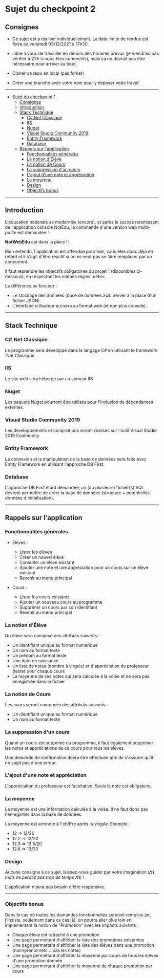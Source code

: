 # Sujet du checkpoint 2

## Consignes

- Ce sujet est a réaliser individuellement. La date limite de rendue est fixée au vendredi 03/12/2021 à 17h30.

- Libre à vous de travailler en dehors des horaires prévus (je viendrais pas vérifier à 22h si vous êtes connectés), mais ça ne devrait pas être nécessaire pour arriver au bout.

- Cloner ce repo en local (pas forker)

- Créer une branche avec votre nom pour y déposer votre travail

---

- [Sujet du checkpoint 1](#sujet-du-checkpoint-1)
  - [Consignes](#consignes)
  - [Introduction](#introduction)
  - [Stack Technique](#stack-technique)
    - [C#.Net Classique](#cnet-classique)
    - [IIS](#iis)
    - [Nuget](#nuget)
    - [Visual Studio Community 2019](#visual-studio-community-2019)
    - [Entity Framework](#entity-framework)
    - [Database](#database)
  - [Rappels sur l'application](#rappels-sur-lapplication)
    - [Fonctionnalités générales](#fonctionnalités-générales)
    - [La notion d'Élève](#la-notion-délève)
    - [La notion de Cours](#la-notion-de-cours)
    - [La suppression d'un cours](#la-suppression-dun-cours)
    - [L'ajout d'une note et appréciation](#lajout-dune-note-et-appréciation)
    - [La moyenne](#la-moyenne)
    - [Design](#design)
    - [Objectifs bonus](#objectifs-bonus)

---

## Introduction

L'éducation nationale se modernise (encore), et après le succès retentissant de l'application console NotEdu, la commande d'une version web multi-poste est demandée !

**NotWebEdu** est dans la place !!

Bien entendu, l'application est attendue pour hier, vous êtes donc déjà en retard et il s'agit d'être réactif si on ne veut pas se faire remplacer par un concurrent.

Il faut reprendre les objectifs obligatoires du projet 1 (disponibles ci-dessous), en respéctant les mêmes règles métier.

La différence se fera sur :

- Le stockage des données (base de données SQL Server à la place d'un fichier JSON).
- L'interface utilisateur qui sera au format web (et non plus console).

---

## Stack Technique

### C#.Net Classique 
Le programme sera développé dans le langage C# en utilisant le framework .Net Classique

### IIS
Le site web sera hébergé par un serveur IIS

### Nuget
Les paquets Nuget pourront être utilisés pour l'inclusion de dépendances externes.

### Visual Studio Community 2019
Les développements et compilations seront réalisés sur l'outil Visual Studio 2019 Community

### Entity Framework
La connexion et la manipulation de la base de données sera faite avec Entity Framework en utilisant l'approche DB First.

### Database
L'approche DB First étant demandée, un (ou plusieurs) fichier(s) SQL devront permettre de créer la base de données (structure + potentielles données d'initialisation).

---

## Rappels sur l'application

### Fonctionnalités générales
- Elèves : 
  - Lister les élèves
  - Créer un nouvel élève
  - Consulter un élève existant
  - Ajouter une note et une appréciation pour un cours sur un élève existant
  - Revenir au menu principal

- Cours : 
  - Lister les cours existants
  - Ajouter un nouveau cours au programme
  - Supprimer un cours par son identifiant
  - Revenir au menu principal


### La notion d'Élève
Un élève sera composé des attributs suivants : 
- Un identifiant unique au format numérique
- Un nom au format texte
- Un prénom au format texte
- Une date de naissance
- Un liste de notes (nombre à virgule) et d'appréciation du professeur (texte) pour chaque cours
- La moyenne de ses notes qui sera calculée à la volée et ne sera pas enregistrée dans le fichier

### La notion de Cours
Les cours seront composés des attributs suivants : 
- Un identifiant unique au format numérique
- Un nom au format texte

### La suppression d'un cours
Quand un cours est supprimé du programme, il faut également supprimer les notes et appréciations de ce cours pour tous les élèves.

Une demande de confirmation devra être effectuée afin de s'assurer qu'il ne sagit pas d'une erreur.

### L'ajout d'une note et appréciation
L'appréciation du professeur est facultative. Seule la note est obligatoire.

### La moyenne
La moyenne est une information calculée à la volée. Il ne faut donc pas l'enregistrer dans la base de données.

La moyenne est arrondie à 1 chiffre après la virgule. Exemple : 

- 12 => 12/20
- 12.2 => 12/20
- 12.3 => 12.5/20
- 12.6 => 13/20

### Design

Aucune consigne à ce sujet, laissez-vous guider par votre imagination (***/!\\** mais ne perdez pas trop de temps **/!\\***) !

L'application n'aura pas besoin d'être responsive.

---

### Objectifs bonus

Dans le cas où toutes les demandes fonctionnelles seraient remplies (et, j'insiste, seulement dans ce cas là), on pourra aller plus loin en implémentant la notion de "Promotion" avec les impacts suivants :

- Chaque élève est rattaché à une promotion
- Une page permettant d'afficher la liste des promotions existantes
- Une page permettant d'afficher la liste des élèves dans une promotion (nom/prénom/etc... pas les notes)
- Une page permettant d'afficher la moyenne par cours de tous les élèves d'une promotion donnée
- Une page permettant d'afficher la moyenne de chaque promotion par cours
